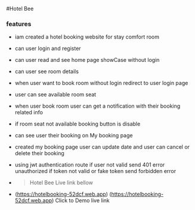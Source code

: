#Hotel Bee


### features 

- iam created a hotel booking website for stay comfort room

- can user login and register

- can user read and see home page showCase without login

- can user see room details

- when user want to book room without login redirect to user login page

- user can see available room seat

- when user book room user can get a notification with their booking related info

- if room seat not available booking button is disable

- can see user their booking on My booking page

- created my booking page user can update date and user can cancel or delete their booking

- using jwt authentication route if user not valid send 401 error unauthorized if token not valid or fake token send forbidden error

- > Hotel Bee Live link bellow
- (https://hotelbooking-52dcf.web.app) (https://hotelbooking-52dcf.web.app) Click to Demo live link
